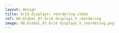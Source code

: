 ```yaml
---
layout: design
title: Grid displays: reordering items
ref: 00.Global_07.Grid displays_h_reordering
image: 00.Global_07.Grid displays_h_reordering.png
---
```

